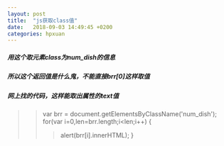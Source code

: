 ```yaml
---
layout: post
title:  "js获取class值"
date:   2018-09-03 14:49:45 +0200
categories: hpxuan
---
```

##### 用这个取元素class为num_dish的信息  
##### 所以这个返回值是什么鬼，不能直接brr[0]这样取值  
##### 网上找的代码，这样能取出属性的text值

>> var brr = document.getElementsByClassName('num_dish');
>> for(var i=0,len=brr.length;i<len;i++)
>> {
>>> alert(brr[i].innerHTML);
>> }
